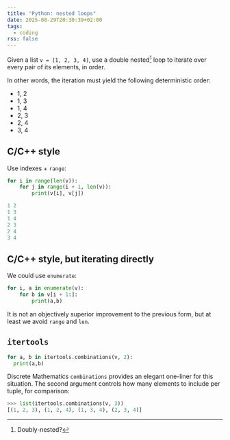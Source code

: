 ```yaml
---
title: "Python: nested loops"
date: 2025-08-29T20:30:39+02:00
tags:
  - coding
rss: false
---
```


Given a list `v = [1, 2, 3, 4]`, use a double nested[^1] loop to iterate over
every pair of its elements, in order.

[^1]: Doubly-nested?

In other words, the iteration must yield the following deterministic order:

- 1, 2
- 1, 3
- 1, 4
- 2, 3
- 2, 4
- 3, 4

## C/C++ style

Use indexes + `range`:

```python
for i in range(len(v)):
    for j in range(i + 1, len(v)):
        print(v[i], v[j])

1 2
1 3
1 4
2 3
2 4
3 4
```

## C/C++ style, but iterating directly

We could use `enumerate`:

```python
for i, a in enumerate(v):
    for b in v[i + 1:]:
        print(a,b)
```

It is not an objectively superior improvement to the previous form, but at least
we avoid `range` and `len`.

## `itertools`

```python
for a, b in itertools.combinations(v, 2):
  print(a,b)
```

Discrete Mathematics `combinations` provides an elegant one-liner for this
situation. The second argument controls how many elements to include per tuple,
for comparison:

```python
>>> list(itertools.combinations(v, 3))
[(1, 2, 3), (1, 2, 4), (1, 3, 4), (2, 3, 4)]
```
